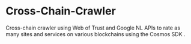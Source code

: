 # Cross-Chain-Crawler
Cross-chain crawler using Web of Trust and Google NL APIs to rate as many sites and services on various blockchains using the Cosmos SDK .
